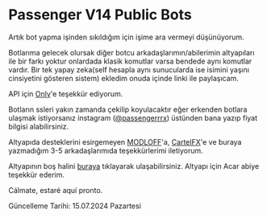 # Passenger V14 Public Bots

Artık bot yapma işinden sıkıldığım için işime ara vermeyi düşünüyorum.

Botlarıma gelecek olursak diğer botcu arkadaşlarımın/abilerimin altyapıları ile bir farkı yoktur onlardada klasik komutlar varsa bendede aynı komutlar vardır. Bir tek yapay zeka(self hesapla aynı sunucularda ise isimini yaşını cinsiyetini gösteren sistem) ekledim onuda içinde linki ile paylaşıcam.

API için [Only](https://github.com/onlybusinesss)'e teşekkür ediyorum.

Botların ssleri yakın zamanda çekilip koyulacaktır eğer erkenden botlara ulaşmak istiyorsanız instagram ([@passengerrrx](https://www.instagram.com/passengerrrx/)) üstünden bana yazıp fiyat bilgisi alabilirsiniz.

Altyapıda desteklerini esirgemeyen [MODLOFF](<https://discord.com/users/658097468176859147>)'a, [CartelFX](<https://discord.com/users/719117042904727635>)'e ve buraya yazmadığım 3-5 arkadaşlarımıda teşekkürlerimi iletiyorum.

Altyapının boş halini [buraya](https://github.com/acarfx/v14-temiz-altyapi) tıklayarak ulaşabilirsiniz. Altyapı için Acar abiye teşekkür ederim.

Cálmate, estaré aquí pronto.

Güncelleme Tarihi: 15.07.2024 Pazartesi
